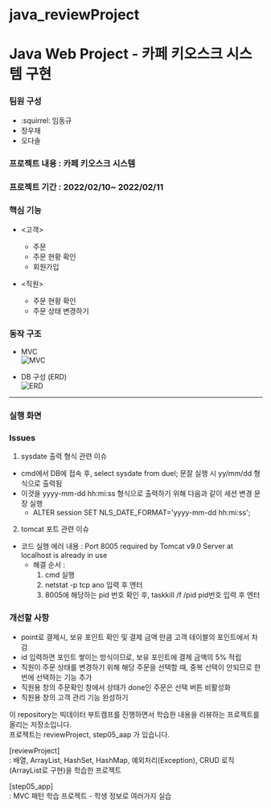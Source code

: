 # java_reviewProject
Java Web Project - 카페 키오스크 
시스템 구현
===============
### 팀원 구성
- :squirrel: 임동규
- 장우재
- 오다솔

### 프로젝트 내용 : 카페 키오스크 시스템

### 프로젝트 기간 : 2022/02/10~ 2022/02/11

### 핵심 기능
- <고객>
  - 주문
  - 주문 현황 확인
  - 회원가입

- <직원>
  - 주문 현황 확인
  - 주문 상태 변경하기

### 동작 구조
- MVC  
![MVC](https://user-images.githubusercontent.com/97461823/154696471-73d62bae-7450-440d-8fdc-21e15e978bc9.JPG)


- DB 구성 (ERD)  
![ERD](https://user-images.githubusercontent.com/97461823/154696867-72c89b79-134c-4eee-a5f0-39bf196bced0.JPG)
<hr>

### 실행 화면

### Issues
1. sysdate 출력 형식 관련 이슈
  - cmd에서 DB에 접속 후, select sysdate from duel; 문잘 실행 시 yy/mm/dd 형식으로 출력됨
  - 이것을 yyyy-mm-dd hh:mi:ss 형식으로 출력하기 위해 다음과 같이 세션 변경 문장 실행
    - ALTER session SET NLS_DATE_FORMAT='yyyy-mm-dd hh:mi:ss';

2. tomcat 포트 관련 이슈
  - 코드 실행 에러 내용 : Port 8005 required by Tomcat v9.0 Server at localhost is already in use
    - 해결 순서 :
      1. cmd 실행
      2. netstat -p tcp ano 입력 후 엔터
      3. 8005에 해당하는 pid 번호 확인 후, taskkill /f /pid pid번호 입력 후 엔터

### 개선할 사항
- point로 결제시, 보유 포인트 확인 및 결제 금액 만큼 고객 테이블의 포인트에서 차감 
- id 입력하면 포인트 쌓이는 방식이므로, 보유 포인트에 결제 금액의 5% 적립
- 직원이 주문 상태를 변경하기 위해 해당 주문을 선택할 때, 중복 선택이 안되므로 한번에 선택하는 기능 추가
- 직원용 창의 주문확인 창에서 상태가 done인 주문은 선택 버튼 비활성화
- 직원용 창의 고객 관리 기능 완성하기










이 repository는 빅데이터 부트캠프를 진행하면서 학습한 내용을 리뷰하는 프로젝트를 올리는 저장소입니다.  
프로젝트는 reviewProject, step05_aap 가 있습니다.  


[reviewProject]  
: 배열, ArrayList, HashSet, HashMap, 예외처리(Exception), CRUD 로직(ArrayList로 구현)을 학습한 프로젝트

[step05_app]  
: MVC 패턴 학습 프로젝트 - 학생 정보로 여러가지 실습
